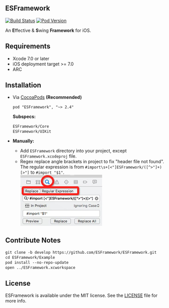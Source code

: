 ESFramework
---

[![Build Status](https://travis-ci.org/ElfSundae/ESFramework.svg)](https://travis-ci.org/ElfSundae/ESFramework)
[![Pod Version](http://img.shields.io/cocoapods/v/ESFramework.svg)](http://cocoadocs.org/docsets/ESFramework)

An **E**ffective & **S**wing **Framework** for iOS.

## Requirements

* Xcode 7.0 or later
* iOS deployment target >= 7.0
* ARC

## Installation

* Via [CocoaPods](http://cocoapods.org) **(Recommended)**

  ```
  pod "ESFramework", "~> 2.4"
  ```
  **Subspecs:**

  ```
  ESFramework/Core
  ESFramework/UIKit
  ```

* **Manually:**

  + Add `ESFramework` directory into your project, except `ESFramework.xcodeproj` file.
  + Regex replace angle brackets in project to fix "header file not found".  
    The regular expression is from `#import\s+[<"]ESFramework/([^>"]+)[>"]` to `#import "$1"`.  
    [![replace-angle-brackets](https://raw.githubusercontent.com/ElfSundae/ESFramework/master/screenshots/replace-angle-brackets.png)](https://raw.githubusercontent.com/ElfSundae/ESFramework/master/screenshots/replace-angle-brackets.png)


## Contribute Notes

```shell
git clone -b develop https://github.com/ESFramework/ESFramework.git
cd ESFramework/Example
pod install --no-repo-update
open ../ESFramework.xcworkspace
```

## License

ESFramework is available under the MIT license. See the [LICENSE](LICENSE) file for more info.
